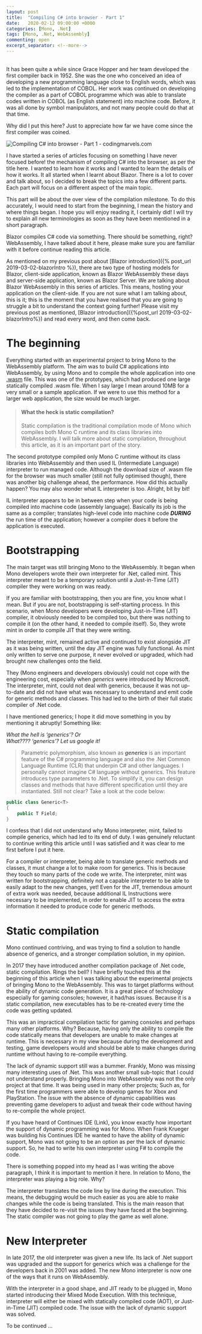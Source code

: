 ```yaml
---
layout: post
title:  "Compiling C# into browser - Part 1"
date:   2020-02-12 09:00:00 +0000
categories: [Mono, .Net]
tags: [Mono, .Net, WebAssembly]
commenting: open
excerpt_separator: <!--more-->
---
```

<br>
It has been quite a while since Grace Hopper and her team developed the first compiler back in 1952. She was the one who conceived an idea of developing a new programming language close to English words, which was led to the implementation of COBOL. Her work was continued on developing the compiler as a part of COBOL programme which was able to translate codes written in COBOL (as English statement) into machine code. Before, it was all done by symbol manipulators, and not many people could do that at that time. 

Why did I put this here? Just to appreciate how far we have come since the first compiler was coined.

![Compiling C# into browser - Part 1 - codingmarvels.com](/assets/imgs/compilingCsharpPart1/compiler_post_part1.jpg "Compiling C# into browser - Part 1")
<!--more-->

I have started a series of articles focusing on something I have never focused before! the mechanism of compiling C# into the browser, as per the title here. I wanted to learn how it works and I wanted to learn the details of how it works. It all started when I learnt about Blazor. There is a lot to cover and talk about, so I decided to break the topics into a few different parts. Each part will focus on a different aspect of the main topic.

This part will be about the over view of the compilation milestone. To do this accurately, I would need to start from the beginning, I mean the history and where things began. I hope you will enjoy reading it, I certainly did! I will try to explain all new terminologies as soon as they have been mentioned in a short paragraph.

Blazor compiles C# code via something. There should be something, right? WebAssembly, I have talked about it here, please make sure you are familiar with it before continue reading this article.

As mentioned on my previous post about [Blazor introduction]({% post_url 2019-03-02-blazorIntro %}), there are two type of hosting models for Blazor, client-side application, known as Blazor WebAssembly these days and server-side application, known as Blazor Server. We are talking about Blazor WebAssembly in this series of articles. This means, hosting your application on the client-side. If you are not sure what I am talking about, this is it; this is the moment that you have realised that you are going to struggle a bit to understand the context going further! Please visit my previous post as mentioned, [Blazor introduction]({%post_url 2019-03-02-blazorIntro%}) and read every word, and then come back.

# The beginning

Everything started with an experimental project to bring Mono to the WebAssembly platform. The aim was to build C# applications into WebAssembly, by using Mono and to compile the whole application into one <ins>.wasm</ins> file. This was one of the prototypes, which had produced one large statically compiled .wasm file. When I say large I mean around 10MB for a very small or a sample application. If we were to use this method for a larger web application, the size would be much larger.

>#### What the heck is static compilation?
>
>Static compilation is the traditional compilation mode of Mono which compiles both Mono C runtime and its class libraries into WebAssembly. I will talk more about static compilation, throughout this article, as it is an important part of the story.

The second prototype compiled only Mono C runtime without its class libraries into WebAssembly and then used IL (Intermediate Language) interpreter to run managed code. Although the download size of .wasm file for the browser was much smaller (still not fully optimised though), there was another big challenge ahead, the performance. How did this actually happen? You may also wonder what IL interpreter is too. Alright, bit by bit!

IL interpreter appears to be in between step when your code is being compiled into machine code (assembly language). Basically its job is the same as a compiler; translates high-level code into machine code ***DURING*** the run time of the application; however a compiler does it before the application is executed.

# Bootstrapping

The main target was still bringing Mono to the WebAssembly. It began when Mono developers wrote their own interpreter for .Net, called mint. This interpreter meant to be a temporary solution until a Just-in-Time (JIT) compiler they were working on was ready.

If you are familiar with bootstrapping, then you are fine, you know what I mean. But if you are not, bootstrapping is self-starting process. In this scenario, when Mono developers were developing Just-in-Time (JIT) compiler, it obviously needed to be compiled too, but there was nothing to compile it (on the other hand, it needed to compile itself). So, they wrote mint in order to compile JIT that they were writing.

The interpreter, mint, remained active and continued to exist alongside JIT as it was being written, until the day JIT engine was fully functional. As mint only written to serve one purpose, it never evolved or upgraded, which had brought new challenges onto the field.

They (Mono engineers and developers obviously) could not cope with the engineering cost, especially when <em>generics</em> were introduced by Microsoft. The interpreter, mint, could not deal with generics, because it was not up-to-date and did not have what was necessary to understand and emit code for generic methods and classes. This had led to the birth of their full static compiler of .Net code.

I have mentioned generics; I hope it did move something in you by mentioning it abruptly! Something like:

<em>What the hell is ‘generics’? Or <br></em>
<em>What???? ‘generics’? Let us google it!</em>

>Parametric polymorphism, also known as ***generics*** is an important feature of the C# programming language and also the .Net Common Language Runtime (CLR) that underpin C# and other languages. I personally cannot imagine C# language without generics. This feature introduces type parameters to .Net. To simplify it, you can design classes and methods that have different specification until they are instantiated. Still not clear? Take a look at the code below:
>
>>
```c#
public class Generic<T>
{
    public T Field;
}
```

I confess that I did not understand why Mono interpreter, mint, failed to compile generics, which had led to its end of duty. I was genuinely reluctant to continue writing this article until I was satisfied and it was clear to me first before I put it here.

For a compiler or interpreter, being able to translate generic methods and classes, it must change a lot to make room for generics. This is because they touch so many parts of the code we write. The interpreter, mint was written for bootstrapping, definitely not a capable interpreter to be able to easily adapt to the new changes, yet! Even for the JIT, tremendous amount of extra work was needed, because additional IL Instructions were necessary to be implemented, in order to enable JIT to access the extra information it needed to produce code for generic methods.

# Static compilation

Mono continued contriving, and was trying to find a solution to handle absence of generics, and a stronger compilation solution, in my opinion.

In 2017 they have introduced another compilation package of .Net code, static compilation. Rings the bell? I have briefly touched this at the beginning of this article when I was talking about the experimental projects of bringing Mono to the WebAssembly. This was to target platforms without the ability of dynamic code generation. It is a great piece of technology especially for gaming consoles; however, it had/has issues. Because it is a static compilation, new executables has to be re-created every time the code was getting updated. 

This was an impractical compilation tactic for gaming consoles and perhaps many other platforms. Why? Because, having only the ability to compile the code statically means that developers are unable to make changes at runtime. This is necessary in my view because during the development and testing, game developers would and should be able to make changes during runtime without having to re-compile everything.   

The lack of dynamic support still was a bummer. Frankly, Mono was missing many interesting uses of .Net. This was another small sub-topic that I could not understand properly. Bringing Mono into WebAssembly was not the only project at that time. It was being used in many other projects; Such as, for the first time programmers were able to develop games for Xbox and PlayStation. The issue with the absence of dynamic capabilities was preventing game developers to adjust and tweak their code without having to re-compile the whole project.

If you have heard of Continues IDE (Link), you know exactly how important the support of dynamic programming was for Mono. When Frank Krueger was building his Continues IDE he wanted to have the ability of dynamic support, Mono was not going to be an option as per the lack of dynamic support. So, he had to write his own interpreter using F# to compile the code.

There is something popped into my head as I was writing the above paragraph, I think it is important to mention it here. In relation to Mono, the interpreter was playing a big role. Why?

The interpreter translates the code line by line during the execution. This means, the debugging would be much easier as you are able to make changes while the code is being translated. This is the main reason that they have decided to re-visit the issues they have faced at the beginning. The static compiler was not going to play the game as well alone.

# New Interpreter

In late 2017, the old interpreter was given a new life. Its lack of .Net support was upgraded and the support for generics which was a challenge for the developers back in 2001 was added. The new Mono interpreter is now one of the ways that it runs on WebAssembly.

With the interpreter in a good shape, and JIT ready to be plugged in, Mono started introducing their Mixed Mode Execution. With this technique, interpreter will either be mixed with statically compiled code (AOT), or Just-in-Time (JIT) compiled code. The issue with the lack of dynamic support was solved.

To be continued …
